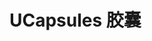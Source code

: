 # UCapsules 胶囊

<u-h2-tabs router>
    <u-h2-tab title="基础示例" to="/components/u-capsules/examples"></u-h2-tab>
    <u-h2-tab title="API" to="/components/u-capsules/api"></u-h2-tab>
</u-h2-tabs>

<router-view></router-view>

